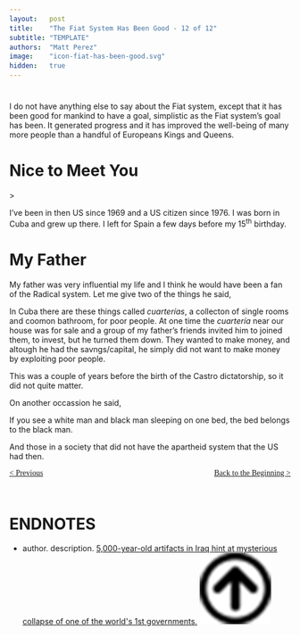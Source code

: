 ```yaml
---
layout:   post
title:    "The Fiat System Has Been Good - 12 of 12"
subtitle: "TEMPLATE"
authors:  "Matt Perez"
image:    "icon-fiat-has-been-good.svg"
hidden:   true
---
```


<div style="display:none; ">
 <p>Time for an alternative.</p>
</div>

<h1></h1>
 <p>I do not have anything else to say about the Fiat system, except that it has been good for mankind to have a goal, simplistic as the Fiat system&rsquo;s goal has been. It generated progress and it has improved the well-being of many more people than a handful of Europeans Kings and Queens.</p>

<h1>Nice to Meet You</h1>>
 <p>I&rsquo;ve been in then US since 1969 and a US citizen since 1976. I was born in Cuba and grew up there. I left for Spain a few days before my 15<sup>th</sup> birthday.</p>

<h1>My Father</h1>
 <p>My father was very influential my life and I think he would have been a fan of the Radical system. Let me give two of the things he said,</p>
  <div class="_citation">
   <p>In Cuba there are these things called <em>cuarterías</em>, a collecton of single rooms and  coomon bathroom, for poor people. At one time the <em>cuarter&iacute;a</em> near our house was for sale and a group of my father&rsquo;s friends invited him to joined them, to invest, but he turned them down. They wanted to make money, and altough he had the savngs/capital, he simply did not want to make money by exploiting poor people.</p>
  </div>
 <p>This was a couple of years before the birth of the Castro dictatorship, so it did not quite matter.</p>
 <p>On another occassion he said,
  <div class="_citation">
   <p>If you see a white man and black man sleeping on one bed, the bed belongs to the black man.</p>
  </div>
 <p>And those in a society that did not have the apartheid system that the US had then.</p>

<div style="margin-bottom:1in; font-family: American Typewriter, serif; ">
 <span style="float:left; ">
  <a href="https://radicalcompanies.com/2024/12/13/10-the-fiat-system-has-been-good">&lt; Previous</a>
 </span>
 <span style="float:right; ">
  <a href="https://radicalcompanies.com/2024/11/28/intro-the-fiat-system-has-been-good">Back to the Beginning &gt;</a>
 </span>
</div>

<h1 class="_section">ENDNOTES</h1>
 <ul>
  <li id="en01">
   <p class="_list-item">
    author.
    description.
    <a href="https://www.livescience.com/archaeology/5000-year-old-artifacts-in-iraq-hint-at-mysterious-collapse-of-one-of-the-worlds-1st-governments?utm_source=Live+Audience&utm_campaign=8caf16c576-nature-briefing-daily-20241209&utm_medium=email&utm_term=0_b27a691814-8caf16c576-51193576" target='_blank'>5,000-year-old artifacts in Iraq hint at mysterious collapse of one of the world's 1st governments.</a>
    <a class="_uparrow" href="#bm01"><img src="/assets/img/arrow-up-icon.png"></a>
   </p>
  </li>
 </ul>